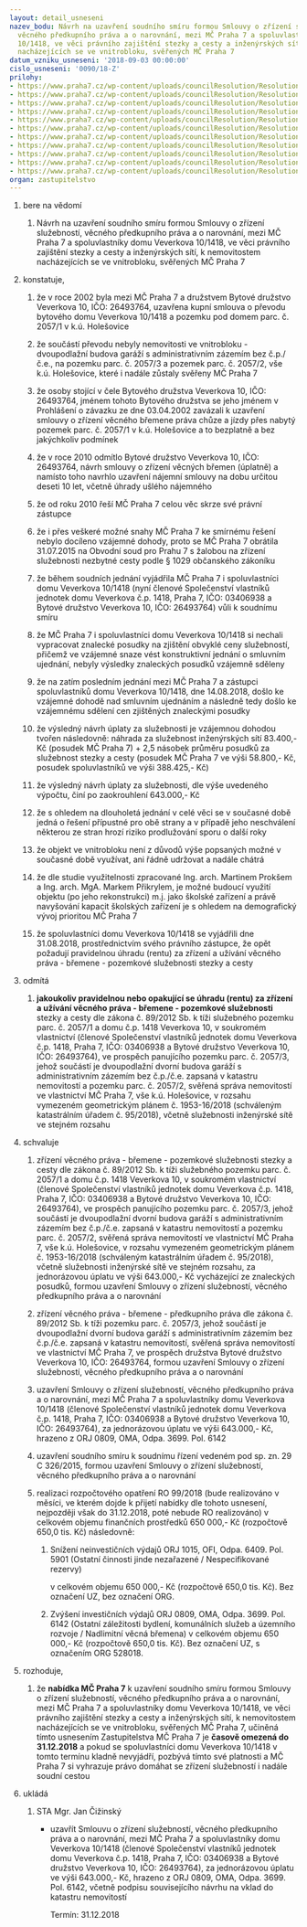 ```yaml
---
layout: detail_usneseni
nazev_bodu: Návrh na uzavření soudního smíru formou Smlouvy o zřízení služebností,
  věcného předkupního práva a o narovnání, mezi MČ Praha 7 a spoluvlastníky domu Veverkova
  10/1418, ve věci právního zajištění stezky a cesty a inženýrských sítí, k nemovitostem
  nacházejících se ve vnitrobloku, svěřených MČ Praha 7
datum_vzniku_usneseni: '2018-09-03 00:00:00'
cislo_usneseni: '0090/18-Z'
prilohy:
- https://www.praha7.cz/wp-content/uploads/councilResolution/Resolutions/30201/export/01z_sluz1418~388841.docx
- https://www.praha7.cz/wp-content/uploads/councilResolution/Resolutions/30201/export/02_sluz1418~388840.pdf
- https://www.praha7.cz/wp-content/uploads/councilResolution/Resolutions/30201/export/03_sluz1418~388838.pdf
- https://www.praha7.cz/wp-content/uploads/councilResolution/Resolutions/30201/export/04_sluz1418~388837.pdf
- https://www.praha7.cz/wp-content/uploads/councilResolution/Resolutions/30201/export/05_sluz1418~388836.pdf
- https://www.praha7.cz/wp-content/uploads/councilResolution/Resolutions/30201/export/06_sluz1418~388835.pdf
- https://www.praha7.cz/wp-content/uploads/councilResolution/Resolutions/30201/export/07_sluz1418~388834.docx
- https://www.praha7.cz/wp-content/uploads/councilResolution/Resolutions/30201/export/00a_sluz1418~388832.pdf
- https://www.praha7.cz/wp-content/uploads/councilResolution/Resolutions/30201/export/09_sluz1418~388831.pdf
- https://www.praha7.cz/wp-content/uploads/councilResolution/Resolutions/30201/export/10_sluz1418~388830.pdf
- https://www.praha7.cz/wp-content/uploads/councilResolution/Resolutions/30201/export/export~390351.pdf
organ: zastupitelstvo
---
```

<OL class=urzList_view id=urzList>
<LI class=urzClass1><SPAN name="1">bere na vědomí</SPAN> 
<OL class="urzOlClass decimal ">
<LI class=urzClass2 style="TEXT-ALIGN: left"><SPAN>
<P>Návrh na uzavření soudního smíru formou Smlouvy o zřízení služebností, věcného předkupního práva a o narovnání, mezi MČ Praha 7 a spoluvlastníky domu Veverkova 10/1418, ve věci právního zajištění stezky a cesty a inženýrských sítí, k nemovitostem nacházejících se ve vnitrobloku, svěřených MČ Praha 7</P></SPAN></LI></OL></LI>
<LI class=urzClass1><SPAN name="50">konstatuje,</SPAN> 
<OL class="urzOlClass decimal ">
<LI class=urzClass2 style="TEXT-ALIGN: left"><SPAN>
<P>že v roce 2002 byla mezi MČ Praha 7 a družstvem Bytové družstvo Veverkova 10, IČO: 26493764, uzavřena kupní smlouva o převodu bytového domu Veverkova 10/1418 a pozemku pod domem parc. č. 2057/1 v k.ú. Holešovice<BR></P></SPAN></LI>
<LI class=urzClass2 style="TEXT-ALIGN: left"><SPAN>
<P>že součástí převodu nebyly nemovitosti ve vnitrobloku - dvoupodlažní budova garáží s administrativním zázemím bez č.p./č.e., na pozemku parc. č. 2057/3 a pozemek parc. č. 2057/2, vše k.ú. Holešovice, které i nadále zůstaly svěřeny MČ Praha 7</P></SPAN></LI>
<LI class=urzClass2 style="TEXT-ALIGN: left"><SPAN>
<P>že osoby stojící v čele Bytového družstva Veverkova 10, IČO: 26493764, jménem tohoto Bytového družstva se jeho jménem v Prohlášení o závazku ze dne 03.04.2002 zavázali k uzavření smlouvy o zřízení věcného břemene práva chůze a jízdy přes nabytý pozemek parc. č. 2057/1 v k.ú. Holešovice a to bezplatně a bez jakýchkoliv podmínek</P></SPAN></LI>
<LI class=urzClass2 style="TEXT-ALIGN: left"><SPAN>
<P>že v roce 2010 odmítlo Bytové družstvo Veverkova 10, IČO: 26493764, návrh smlouvy o zřízení věcných břemen (úplatně) a namísto toho navrhlo uzavření nájemní smlouvy na dobu určitou deseti 10 let, včetně úhrady ušlého nájemného</P></SPAN></LI>
<LI class=urzClass2 style="TEXT-ALIGN: left"><SPAN>
<P>že od roku 2010 řeší MČ Praha 7 celou věc skrze své právní zástupce</P></SPAN></LI>
<LI class=urzClass2 style="TEXT-ALIGN: left"><SPAN>
<P>že i přes veškeré možné snahy MČ Praha 7 ke smírnému řešení nebylo docíleno vzájemné dohody, proto se MČ Praha 7 obrátila 31.07.2015 na Obvodní soud pro Prahu 7 s žalobou na zřízení služebnosti nezbytné cesty podle § 1029 občanského zákoníku<BR></P></SPAN></LI>
<LI class=urzClass2 style="TEXT-ALIGN: left"><SPAN>
<P>že během soudních jednání vyjádřila MČ Praha 7 i spoluvlastníci domu Veverkova 10/1418 (nyní členové Společenství vlastníků jednotek domu Veverkova č.p. 1418, Praha 7, IČO: 03406938 a Bytové družstvo Veverkova 10, IČO: 26493764) vůli k soudnímu smíru</P></SPAN></LI>
<LI class=urzClass2 style="TEXT-ALIGN: left"><SPAN>
<P>že MČ Praha 7 i spoluvlastníci domu Veverkova 10/1418 si nechali vypracovat znalecké posudky na zjištění obvyklé ceny služebností, přičemž ve vzájemné snaze vést konstruktivní jednání o smluvním ujednání, nebyly výsledky znaleckých posudků vzájemně sděleny</P></SPAN></LI>
<LI class=urzClass2 style="TEXT-ALIGN: left"><SPAN>
<P>že na zatím posledním jednání mezi MČ Praha 7 a zástupci spoluvlastníků domu Veverkova 10/1418, dne 14.08.2018, došlo ke vzájemné dohodě nad smluvním ujednáním a následně tedy došlo ke vzájemnému sdělení cen zjištěných znaleckými posudky</P></SPAN></LI>
<LI class=urzClass2 style="TEXT-ALIGN: left"><SPAN>
<P>že výsledný návrh úplaty za služebnosti je vzájemnou dohodou tvořen následovně: náhrada za služebnost inženýrských sítí 83.400,- Kč (posudek MČ Praha 7) + 2,5 násobek průměru posudků za služebnost stezky a cesty (posudek MČ Praha 7 ve výši 58.800,- Kč, posudek spoluvlastníků ve výši 388.425,- Kč)</P></SPAN></LI>
<LI class=urzClass2 style="TEXT-ALIGN: left"><SPAN>
<P>že výsledný návrh úplaty za služebnosti, dle výše uvedeného výpočtu, činí po zaokrouhlení 643.000,- Kč</P></SPAN></LI>
<LI class=urzClass2 style="TEXT-ALIGN: left"><SPAN>
<P>že s ohledem na dlouholetá jednání v celé věci se v současné době jedná o řešení přípustné pro obě strany a v případě jeho neschválení některou ze stran hrozí riziko prodlužování sporu o další roky</P></SPAN></LI>
<LI class=urzClass2 style="TEXT-ALIGN: left"><SPAN>
<P>že objekt ve vnitrobloku není z důvodů výše popsaných možné v současné době využívat, ani řádně udržovat a nadále chátrá</P></SPAN></LI>
<LI class=urzClass2 style="TEXT-ALIGN: left"><SPAN>
<P>že dle studie využitelnosti zpracované Ing. arch. Martinem Prokšem a Ing. arch. MgA. Markem Přikrylem, je možné budoucí využití objektu (po jeho rekonstrukci) m.j. jako školské zařízení a právě navyšování kapacit školských zařízení je s ohledem na demografický vývoj prioritou MČ Praha 7</P></SPAN></LI>
<LI class=urzClass2 style="TEXT-ALIGN: left"><SPAN>
<P>že spoluvlastníci domu Veverkova 10/1418 se vyjádřili dne 31.08.2018, prostřednictvím svého právního zástupce, že opět požadují pravidelnou úhradu (rentu) za zřízení a užívání věcného práva - břemene - pozemkové služebnosti stezky a cesty</P></SPAN></LI></OL></LI>
<LI class=urzClass1><SPAN name="87">odmítá</SPAN>
<OL class="urzOlClass decimal ">
<LI class=urzClass2 style="TEXT-ALIGN: left"><SPAN>
<P><STRONG>jakoukoliv&nbsp;pravidelnou nebo opakující se úhradu (rentu) za zřízení a užívání věcného práva - břemene - pozemkové služebnosti</STRONG> stezky a cesty dle zákona č. 89/2012 Sb. k tíži služebného pozemku parc. č. 2057/1 a domu č.p. 1418 Veverkova 10, v soukromém vlastnictví (členové Společenství vlastníků jednotek domu Veverkova č.p. 1418, Praha 7, IČO: 03406938 a Bytové družstvo Veverkova 10, IČO: 26493764), ve prospěch panujícího pozemku parc. č. 2057/3, jehož součástí je dvoupodlažní dvorní budova garáží s administrativním zázemím bez č.p./č.e. zapsaná v katastru nemovitostí a pozemku parc. č. 2057/2, svěřená správa nemovitostí ve vlastnictví MČ Praha 7, vše k.ú. Holešovice, v rozsahu vymezeném geometrickým plánem č. 1953-16/2018 (schváleným katastrálním úřadem č. 95/2018), včetně služebnosti inženýrské sítě ve stejném rozsahu<BR></P></SPAN></LI></OL></LI>
<LI class=urzClass1><SPAN name="24">schvaluje</SPAN> 
<OL class="urzOlClass decimal ">
<LI class=urzClass2 style="TEXT-ALIGN: left"><SPAN>
<P>zřízení věcného práva - břemene - pozemkové služebnosti stezky a cesty dle zákona č. 89/2012 Sb. k tíži služebného pozemku parc. č. 2057/1 a domu č.p. 1418 Veverkova 10, v soukromém vlastnictví (členové Společenství vlastníků jednotek domu Veverkova č.p. 1418, Praha 7, IČO: 03406938 a Bytové družstvo Veverkova 10, IČO: 26493764), ve prospěch panujícího pozemku parc. č. 2057/3, jehož součástí je dvoupodlažní dvorní budova garáží s administrativním zázemím bez č.p./č.e. zapsaná v katastru nemovitostí a pozemku parc. č. 2057/2, svěřená správa nemovitostí ve vlastnictví MČ Praha 7, vše k.ú. Holešovice, v rozsahu vymezeném geometrickým plánem č. 1953-16/2018 (schváleným katastrálním úřadem č. 95/2018), včetně služebnosti inženýrské sítě ve stejném rozsahu, za jednorázovou úplatu ve výši 643.000,- Kč vycházející ze znaleckých posudků, formou uzavření&nbsp;Smlouvy o zřízení služebností, věcného předkupního práva a o narovnání</P></SPAN></LI>
<LI class=urzClass2 style="TEXT-ALIGN: left"><SPAN>
<P>zřízení věcného práva - břemene - předkupního práva&nbsp;dle zákona č. 89/2012 Sb. k tíži&nbsp;pozemku parc. č. 2057/3, jehož součástí je dvoupodlažní dvorní budova garáží s administrativním zázemím bez č.p./č.e. zapsaná v katastru nemovitostí,&nbsp;svěřená správa nemovitostí ve vlastnictví MČ Praha 7, ve prospěch družstva Bytové družstvo Veverkova 10, IČO: 26493764,&nbsp;formou uzavření Smlouvy o zřízení služebností, věcného předkupního práva a o narovnání</P></SPAN></LI>
<LI class=urzClass2 style="TEXT-ALIGN: left"><SPAN>
<P>uzavření Smlouvy o zřízení služebností, věcného předkupního práva a o narovnání, mezi MČ Praha 7 a spoluvlastníky domu Veverkova 10/1418 (členové Společenství vlastníků jednotek domu Veverkova č.p. 1418, Praha 7, IČO: 03406938 a Bytové družstvo Veverkova 10, IČO: 26493764),&nbsp;za jednorázovou úplatu ve výši 643.000,- Kč, hrazeno z ORJ 0809, OMA, Odpa. 3699. Pol. 6142<BR></P></SPAN></LI>
<LI class=urzClass2 style="TEXT-ALIGN: left"><SPAN>
<P>uzavření soudního smíru k soudnímu řízení vedeném pod sp. zn. 29 C 326/2015, formou uzavření Smlouvy o zřízení služebností, věcného předkupního práva a o narovnání<BR></P></SPAN></LI>
<LI class=urzClass2 style="TEXT-ALIGN: left"><SPAN>
<P>realizaci rozpočtového opatření RO 99/2018 (bude realizováno v měsíci, ve kterém dojde k přijetí nabídky dle tohoto usnesení, nejpozději však do 31.12.2018, poté nebude RO realizováno) v celkovém objemu finančních prostředků 650 000,- Kč (rozpočtově 650,0 tis. Kč) následovně:</P></SPAN>
<OL class=urzUlClass>
<LI class=urzClass3 style="TEXT-ALIGN: left"><SPAN>
<P>Snížení neinvestičních výdajů ORJ 1015, OFI, Odpa. 6409. Pol. 5901 (Ostatní činnosti jinde nezařazené / Nespecifikované rezervy)</P>
<P>v celkovém objemu 650 000,- Kč (rozpočtově 650,0 tis. Kč). Bez označení UZ, bez označení ORG.</P></SPAN></LI>
<LI class=urzClass3 style="TEXT-ALIGN: left"><SPAN>
<P>Zvýšení investičních výdajů ORJ 0809, OMA, Odpa. 3699. Pol. 6142 (Ostatní záležitosti bydlení, komunálních služeb a územního rozvoje / Nadlimitní věcná břemena) v celkovém objemu 650 000,- Kč (rozpočtově 650,0 tis. Kč). Bez označení UZ, s označením ORG 528018.</P></SPAN></LI></OL></LI></OL></LI>
<LI class=urzClass1><SPAN name="69">rozhoduje,</SPAN>
<OL class="urzOlClass decimal ">
<LI class=urzClass2 style="TEXT-ALIGN: left"><SPAN>
<P>že <STRONG>nabídka MČ Praha 7</STRONG> k uzavření soudního smíru formou Smlouvy o zřízení služebností, věcného předkupního práva a o narovnání, mezi MČ Praha 7 a spoluvlastníky domu Veverkova 10/1418, ve věci právního zajištění stezky a cesty a inženýrských sítí, k nemovitostem nacházejících se ve vnitrobloku, svěřených MČ Praha 7, učiněná tímto usnesením Zastupitelstva MČ Praha 7 je <STRONG>časově omezená do 31.12.2018</STRONG> a pokud se spoluvlastníci domu Veverkova 10/1418 v tomto termínu kladně nevyjádří, pozbývá tímto své platnosti a MČ Praha 7 si vyhrazuje právo domáhat se zřízení služebností i nadále soudní cestou<BR></P></SPAN></LI></OL></LI>
<LI class=urzClass1 id=urzUkoly><SPAN name="1">ukládá</SPAN>
<OL class=urzOlClass>
<LI class=urzClass2><SPAN>
<P>STA Mgr. Jan Čižinský</P></SPAN>
<UL class=urzUlClass>
<LI class=urzClass3><SPAN>
<P>uzavřít Smlouvu o zřízení služebností, věcného předkupního práva a o narovnání, mezi MČ Praha 7 a spoluvlastníky domu Veverkova 10/1418 (členové Společenství vlastníků jednotek domu Veverkova č.p. 1418, Praha 7, IČO: 03406938 a Bytové družstvo Veverkova 10, IČO: 26493764), za jednorázovou úplatu ve výši 643.000,- Kč, hrazeno z ORJ 0809, OMA, Odpa. 3699. Pol. 6142, včetně podpisu souvisejícího návrhu na vklad do katastru nemovitostí</P></SPAN><SPAN class=urzUkolTermin>Termín:&nbsp;31.12.2018</SPAN></LI></UL></LI></OL></LI></OL>